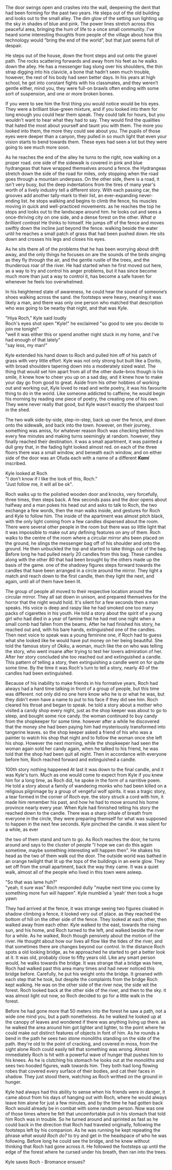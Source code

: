 The door swings open and crashes into the wall, deepening the dent that had been forming for the past two years. He steps out of the old building and looks out to the small alley. The dim glow of the setting sun lighting up the sky in shades of blue and pink. The power lines stretch across this peaceful area, bringing the hum of life to a once small community. I’ve heard some interesting thoughts from people of the village about how this technology would “bring the end of the world”, but that just seems full of despair. 

He steps out of the house, down the front steps and out onto the gravel path. The rocks scattering forwards and away from his feet as he walks down the alley. He has a messenger bag slung over his shoulders, the thin strap digging into his clavicle, a bone that hadn't seen much trouble, however, the rest of his body had seen better days. In his years at high school, he got into constant fights with his classmates, and they weren’t gentle either, mind you, they were full-on brawls often ending with some sort of suspension, and one or more broken bones.

If you were to see him the first thing you would notice would be his eyes. They were a brilliant blue-green mixture, and if you looked into them for long enough you could hear them speak. They could talk for hours, but you wouldn't want to hear what they had to say. They would find the qualities that hated the most about yourself and taunt you with them. The more you looked into them, the more they could see about you. The pupils of those eyes were deeper than a canyon, they pulled in so much light that even your vision starts to bend towards them. These eyes had seen a lot but they were going to see much more soon.

As he reaches the end of the alley he turns to the right, now walking on a proper road. one side of the sidewalk is covered in pink and blue hydrangeas that have wrapped themselves around a fence. the Hydrangeas stretch down the side of the road for miles, only stopping when the road goes through a mountain underpass. On the other side, there is a road, it isn't very busy, but the deep indentations from the tires of many year's worth of a lively industry tell a different story. With each passing car, the grooves add another tally-mark to their list, an ever-expanding never-ending list. he stops walking and begins to climb the fence, his muscles moving in quick and well-practiced movements. as he reaches the top he stops and looks out to the landscape around him. he looks out and sees a once-thriving city on one side, and a dense forest on the other. *What a brilliant contrast* He thinks to himself. He jumps off of the fence and moves swiftly down the incline just beyond the fence. walking beside the water until he reaches a small patch of grass that had been pushed down. He sits down and crosses his legs and closes his eyes.

As he sits there all of the problems that he has been worrying about drift away, and the only things he focuses on are the sounds of the birds singing as they fly through the air, and the gentle rustle of the trees, and the thunderous roar of the river. He had started when he first moved out here, as a way to try and control his anger problems, but it has since become much more than just a way to control it, has become a safe haven for whenever he feels too overwhelmed. 

In his heightened state of awareness, he could hear the sound of someone’s shoes walking across the sand. the footsteps were heavy, meaning it was likely a man, and there was only one person who matched that description who was going to be nearby that night, and that was Kyle.

"Hiya Roch," Kyle said loudly  
Roch's eyes shot open "Kyle!" he exclaimed "so good to see you decide to join me tonight"  
"well it was either this or spend another night stuck in my home, and I’ve had enough of that lately"  
"say less, my man!"  

Kyle extended his hand down to Roch and pulled him off of his patch of grass with very little effort. Kyle was not only strong but built like a Dorito, with broad shoulders tapering down into a moderately sized waist. The thing that would set him apart from all of the other dude-bros though is his smile, it knew how to cheer you up on a sad day, and it knew how to make your day go from good to great. Aside from his other hobbies of working out and working out, Kyle loved to read and write poetry, it was his favourite thing to do in the world. Like someone addicted to caffeine, he would begin his morning by reading one piece of poetry, the creating one of his own. They were never really that good, but Kyle wasn’t exactly the sharpest tool in the shed.

The two walk side-by-side, step-in-step, back up over the fence, and down onto the sidewalk, and back into the town. however, on their journey, something was amiss, for whatever reason Roch was checking behind him every few minutes and making turns seemingly at random. however, they finally reached their destination. it was a small apartment, it was painted a dull grey that, in the fading light looked almost red. on each of the three floors there was a small window, and beneath each window, and on either side of the door was an Ofuda each with a name of a different ***Kami*** inscribed.

Kyle looked at Roch   
"I don’t know if I like the look of this, Roch."  
"Just follow me, it will all be ok".  

Roch walks up to the polished wooden door and knocks, very forcefully, three times, then steps back. A few seconds pass and the door opens about halfway and a man pokes his head out and asks to talk to Roch, the two exchange a few words, then the man walks inside, and gestures for Roch and Kyle to follow him. The inside of the apartment was almost pitch black, with the only light coming from a few candles dispersed about the room. There were several other people in the room but there was so little light that it was impossible to make out any defining features on any of them. Roch walks to the centre of the room where a circular mirror ahs been placed on the ground, he slings the messenger bag off of his shoulder and onto the ground. He then unbuckled the top and started to take things out of the bag. Before long he had pulled nearly 20 candles from this bag. These candles along with the other 80 that had been brought by the others made up the basis of the game. one of the shadowy figures steps forward towards the candles that have been arranged in a circle around the mirror. They light a match and reach down to the first candle, then they light the next, and again, until all of them have been lit.

The group of people all moved to their respective location around the circular mirror. They all sat down in unison, and prepared themselves for the horror that the night would hold. It's silent for a few seconds then a man speaks. His voice is deep and raspy like he had smoked one too many packs of cigarettes in his youth. He told a story about the spirit of a young girl who had died in a year of famine that he had met one night when a small comb had fallen from the beams. After he had finished his story, he reached out and, with his bare hands, extinguished one of the candles. Then next voice to speak was a young feminine one, if Roch had to guess what she looked like he would have put money on her being beautiful. She told the famous story of *Okiku*, a woman, much like the on who was telling the story, who went insane after trying to test her lovers admiration of her. After her story concluded she too reached out and extinguished a candle. This pattern of telling a story, then extinguishing a candle went on for quite some time. By the time it was Roch's turn to tell a story, nearly 40 of the candles had been extinguished.

Because of his inability to make friends in his formative years, Roch had always had a hard time talking in front of a group of people, but this time was different. not only did no one here know who he is or what he was, but they didn't even have a name to put to his face if they did see him. Roch cleared his throat and began to speak. he told a story about a mother who visited a candy shop every night, just as the shop keeper was about to go to sleep, and bought some rice candy. the woman continued to buy candy from the shopkeeper for some time. however after a while he discovered that the money she had been paying him had mysteriously transformed into tangerine leaves. so the shop keeper asked a friend of his who was a painter to watch his shop that night and to follow the woman once she left his shop. However the next morning, while the shopkeeper had seen the woman again sold her candy again, when he talked to his friend, he was told that the shop had been quit all night. Then in accordance with everyone before him, Roch reached forward and extinguished a candle.


100th story nothing happened
At last it was down to the final candle, and it was Kyle's turn. Much as one would come to expect from Kyle if you knew him for a long time, as Roch did, he spoke in the form of a narritive poem. He told a story about a family of wandering monks who had been killed on a religious pilgrimage by a group of vengeful wolf spirits. it was a tragic story, a tear formed in the corner of Roch eye. the story struck a cord with him, it made him remember his past, and how he had to move around his home province nearly every year. When Kyle had finnished telling his story the reached down to the candle. There was a sharp inhale of breath from everyone in the circle, they were preparing themself for what was supposed to happen in the next few seconds. Kyle pinched the candle. it was silent for a while, as ever 

the two of them stand and turn to go. As Roch reaches the door, he turns around and says to the cluster of people "I hope we can do this again sometime, maybe something interesting will happen then". He shakes his head as the two of them walk out the door. The outside world was bathed in an orange twilight that lit up the tops of the buildings in an eerie glow. They set off from the small apartment, back the way they came. It was a quiet walk, almost all of the people who lived in this town were asleep.

"So that was lame huh?"  
"yeah, it sure was" Roch responded dully "maybe next time you come by something more fun will happen".
Kyle mumbled a 'yeah' then took a huge yawn

They had arrived at the fence, it was strange seeing two figures cloaked in shadow climbing a fence, it looked very out of place. as they reached the bottom of hill on the other side of the fence. They looked at each other, then walked away from each other. Kyle walked to the east, towards the rising sun, and his home, and Roch turned to the left, and walked beside the river for a while. As he walked, Roch though pensively about the motion of the river. He thought about how our lives all flow like the tides of the river, and that sometimes there are changes beyond our control. In the distance Roch spots a old looking bridge, as he approached he started to get a better look at it. It was old, probably close to fifty years old. Like any smart person would, he walks towards the bridge. It was strange that a bridge was here, Roch had walked past this area many times and had never noticed this bridge before. Carefully, he put his weight onto the bridge. It groaned with each step that he took, but despite the complaints from the bridge Roch kept walking. He was on the other side of the river now, the side wit the forest. Roch looked back at the other side of the river, and then to the sky. it was almost light out now, so Roch decided to go for a little walk in the forest.

Before he had gone more that 50 meters into the forest he saw a path, not a wide one mind you, but a path nonetheless. As he walked he looked up at the canopy of leaves and wondered if there was anything living up there. as he walked the area around him got lighter and lighter, to the point where he could make out distinct features of objects in font of him. As he rounds a bend in the path he sees two stone monoliths standing on the side of the path. they're old to the point of cracking, and covered in moss, from the sight alone Roch could easily tell that something was wrong. Almost immediately Roch is hit with a powerful wave of hunger that pushes him to his knees. As he is clutching his stomach he looks out at the monoliths and sees two hooded figures, walk towards him. They both had long flowing robes that covered every surface of their bodies, and cat their faces in shadow. They just stood there, watching as Roch writhed on the ground in hunger.

Kyle had always had this ability to sense when his friends were in danger, it came about from his days of hanging out with Roch, where he would always leave him alone for just a few minutes, and by the time he had gotten back Roch would already be in combat with some random person. Now was one of those times where he felt that uncomfortable pull in his stomach that told him Roch was in trouble. So he turned around and sprinted as fast as he could back in the direction that Roch had traveled originally, following the footsteps left by his companion. As he was running he kept repeating the phrase *what would Roch do?* to try and get in the headspace of who he was following. Before long he could see the bridge, and he knew without thinking that Roch had gone across it. He followed the footsteps up until the edge of the forest where he cursed under his breath, then ran into the trees.

Kyle saves Roch - Bromance ensues?

